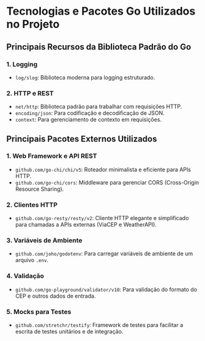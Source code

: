 # Tecnologias e Pacotes Go Utilizados no Projeto

## **Principais Recursos da Biblioteca Padrão do Go**

### **1. Logging**

- `log/slog`: Biblioteca moderna para logging estruturado.

### **2. HTTP e REST**

- `net/http`: Biblioteca padrão para trabalhar com requisições HTTP.
- `encoding/json`: Para codificação e decodificação de JSON.
- `context`: Para gerenciamento de contexto em requisições.

## **Principais Pacotes Externos Utilizados**

### **1. Web Framework e API REST**

- `github.com/go-chi/chi/v5`: Roteador minimalista e eficiente para APIs HTTP.
- `github.com/go-chi/cors`: Middleware para gerenciar CORS (Cross-Origin Resource Sharing).

### **2. Clientes HTTP**

- `github.com/go-resty/resty/v2`: Cliente HTTP elegante e simplificado para chamadas a APIs externas (ViaCEP e WeatherAPI).

### **3. Variáveis de Ambiente**

- `github.com/joho/godotenv`: Para carregar variáveis de ambiente de um arquivo `.env`.

### **4. Validação**

- `github.com/go-playground/validator/v10`: Para validação do formato do CEP e outros dados de entrada.

### **5. Mocks para Testes**

- `github.com/stretchr/testify`: Framework de testes para facilitar a escrita de testes unitários e de integração.
